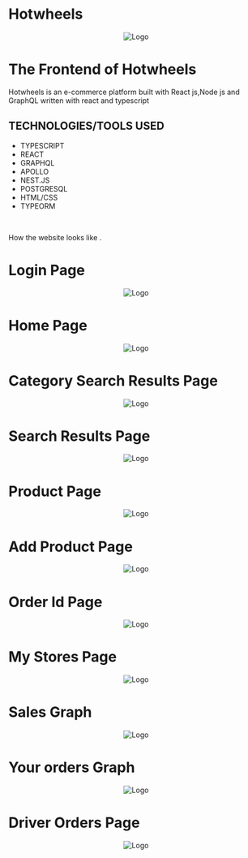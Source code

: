 # Hotwheels

<p align="center" class="h-40 w-40">
  <img src="https://github.com/rajatvohra/Hotwheels-frontend/blob/master/src/images/logo.svg" alt="Logo"/>
</p>

<h1>The Frontend of Hotwheels</h1>
<p>Hotwheels is an e-commerce platform built with React js,Node js and GraphQL written with react and typescript </p>

## TECHNOLOGIES/TOOLS USED

- TYPESCRIPT
- REACT
- GRAPHQL
- APOLLO
- NEST.JS
- POSTGRESQL
- HTML/CSS
- TYPEORM

<br>
<p>How the website looks like .
<h1>Login Page</h1>
    <p align="center" class="h-40 w-40">
        <img src="https://github.com/rajatvohra/Hotwheels-frontend/blob/master/src/images/ss/login.jpeg" alt="Logo"/>
    </p>
<h1>Home Page</h1>
    <p align="center" class="h-40 w-40">
        <img src="https://github.com/rajatvohra/Hotwheels-frontend/blob/master/src/images/ss/home.jpeg" alt="Logo"/>
    </p>
<h1>Category Search Results Page</h1>
    <p align="center" class="h-40 w-40">
        <img src="https://github.com/rajatvohra/Hotwheels-frontend/blob/master/src/images/ss/category.jpeg"alt="Logo"/>
    </p>
<h1>Search Results Page</h1>
    <p align="center" class="h-40 w-40">
        <img src="https://github.com/rajatvohra/Hotwheels-frontend/blob/master/src/images/ss/search.jpeg"alt="Logo"/>
    </p>
<h1>Product Page</h1>
    <p align="center" class="h-40 w-40">
        <img src="https://github.com/rajatvohra/Hotwheels-frontend/blob/master/src/images/ss/productpage.jpeg" alt="Logo"/>
    </p>
<h1>Add Product Page</h1>
    <p align="center" class="h-40 w-40">
        <img src="https://github.com/rajatvohra/Hotwheels-frontend/blob/master/src/images/ss/addproduct.jpeg" alt="Logo"/>
    </p>
<h1>Order Id Page</h1>
    <p align="center" class="h-40 w-40">
        <img src="https://github.com/rajatvohra/Hotwheels-frontend/blob/master/src/images/ss/orderid.jpeg" alt="Logo"/>
    </p>
<h1>My Stores Page</h1>
    <p align="center" class="h-40 w-40">
        <img src="https://github.com/rajatvohra/Hotwheels-frontend/blob/master/src/images/ss/mystores.jpeg" alt="Logo"/>
    </p>
<h1>Sales Graph</h1>
    <p align="center" class="h-40 w-40">
        <img src="https://github.com/rajatvohra/Hotwheels-frontend/blob/master/src/images/ss/salesgraph.jpeg" alt="Logo"/>
    </p>
<h1>Your orders Graph</h1>
    <p align="center" class="h-40 w-40">
        <img src="https://github.com/rajatvohra/Hotwheels-frontend/blob/master/src/images/ss/your orders.jpeg" alt="Logo"/>
    </p>

<h1>Driver Orders Page</h1>
    <p align="center" class="h-40 w-40">
        <img src="https://github.com/rajatvohra/Hotwheels-frontend/blob/master/src/images/ss/route.jpeg" alt="Logo"/>
    </p>
</p>
